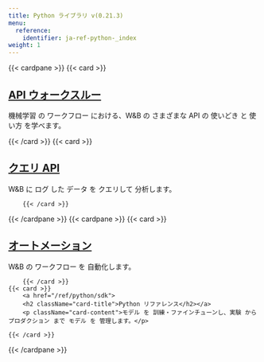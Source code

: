 ```yaml
---
title: Python ライブラリ v(0.21.3)
menu:
  reference:
    identifier: ja-ref-python-_index
weight: 1
---
```


{{< cardpane >}}
    {{< card >}}
            <a href="/ref/python/python_api_walkthrough">
            <h2 className="card-title">API ウォークスルー</h2></a>
            <p className="card-content">機械学習 の ワークフロー における、W&B の さまざまな API の 使いどき と 使い方 を学べます。</p>
        {{< /card >}}
    {{< card >}}
            <a href="/ref/python/public-api">
            <h2 className="card-title">クエリ API</h2></a>
            <p className="card-content">W&B に ログ した データ を クエリして 分析します。</p>
        
        {{< /card >}}
{{< /cardpane >}}
{{< cardpane >}}
    {{< card >}}
            <a href="/ref/python/automations">
            <h2 className="card-title">オートメーション</h2></a>
            <p className="card-content">W&B の ワークフロー を 自動化します。</p>
        
        {{< /card >}}
    {{< card >}}
        <a href="/ref/python/sdk">
        <h2 className="card-title">Python リファレンス</h2></a>
        <p className="card-content">モデル を 訓練・ファインチューンし、実験 から プロダクション まで モデル を 管理します。</p>
    
    {{< /card >}}
{{< /cardpane >}}